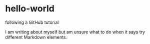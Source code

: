 # hello-world
following a GitHub tutorial

I am writing about myself but am unsure what to do when it says try different Markdown elements.
